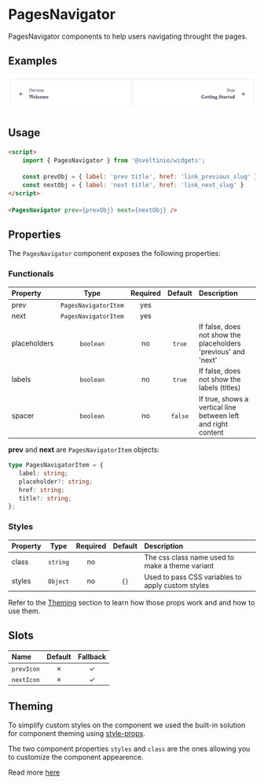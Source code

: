 # PagesNavigator

PagesNavigator components to help users navigating throught the pages.

## Examples

<img src="./assets/images/default.png" alt="PagesNavigator - Default Styles" />

## Usage

```html
<script>
    import { PagesNavigator } from '@sveltinio/widgets';

    const prevObj = { label: 'prev title', href: 'link_previous_slug' };
    const nextObj = { label: 'next title', href: 'link_next_slug' }
</script>

<PagesNavigator prev={prevObj} next={nextObj} />
```

## Properties

The `PagesNavigator` component exposes the following properties:

### Functionals

| Property     | Type                 | Required | Default | Description                                                    |
| :----------- | :------------------: | :------: | :-----: | :------------------------------------------------------------- |
| prev         | `PagesNavigatorItem` |    yes   |         |                                                                |
| next         | `PagesNavigatorItem` |    yes   |         |                                                                |
| placeholders | `boolean`            |    no    |  `true` | If false, does not show the placeholders 'previous' and 'next' |
| labels       | `boolean`            |    no    |  `true` | If false, does not show the labels (titles)                    |
| spacer       | `boolean`            |    no    | `false` | If true, shows a vertical line between left and right content  |

**prev** and **next** are `PagesNavigatorItem` objects:

```typescript
type PagesNavigatorItem = {
   label: string;
   placeholder?: string;
   href: string;
   title?: string;
};
```

### Styles

| Property     | Type     | Required | Default | Description                                       |
| :----------- | :------: | :------: | :-----: | :------------------------------------------------ |
| class        | `string` |    no    |         | The css class name used to make a theme variant   |
| styles       | `Object` |    no    |   `{}`  | Used to pass CSS variables to apply custom styles |

Refer to the [Theming](#theming) section to learn how those props work and and how to use them.

## Slots

| Name       | Default | Fallback |
| :--------- | :-----: | :------: |
| `prevIcon` | ✗       |    ✓     |
| `nextIcon` | ✗       |    ✓     |

## Theming

To simplify custom styles on the component we used the built-in solution for component theming using [style-props].

The two component properties `styles` and `class` are the ones allowing you to customize the component appearence.

Read more [here](./THEMING.md)

<!-- Resources -->
[style-props]: https://svelte.dev/docs#template-syntax-component-directives---style-props
